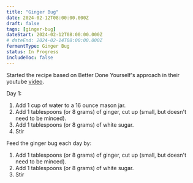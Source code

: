 ```yaml
---
title: "Ginger Bug"
date: 2024-02-12T08:00:00.000Z
draft: false
tags: [ginger-bug]
dateStart: 2024-02-12T08:00:00.000Z
# dateEnd: 2024-02-14T08:00:00.000Z
fermentType: Ginger Bug
status: In Progress
includeToc: false
---
```


Started the recipe based on Better Done Yourself's approach in their youtube [video](https://www.youtube.com/watch?v=9xxb-yt0FZw).

Day 1:

1. Add 1 cup of water to a 16 ounce mason jar.
2. Add 1 tablespoons (or 8 grams) of ginger, cut up (small, but doesn't need to be minced).
3. Add 1 tablespoons (or 8 grams) of white sugar.
4. Stir

Feed the ginger bug each day by:

1. Add 1 tablespoons (or 8 grams) of ginger, cut up (small, but doesn't need to be minced).
2. Add 1 tablespoons (or 8 grams) of white sugar.
3. Stir
